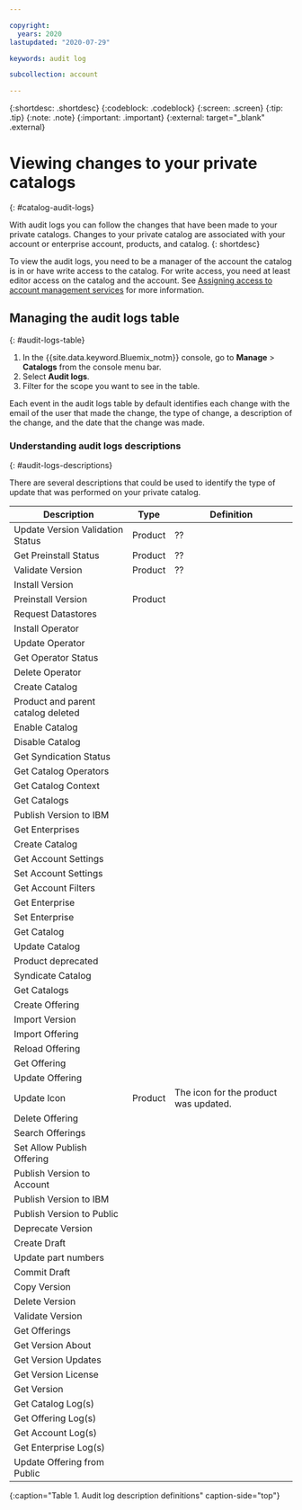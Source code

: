 ```yaml
---

copyright:
  years: 2020
lastupdated: "2020-07-29"

keywords: audit log

subcollection: account

---
```


{:shortdesc: .shortdesc}
{:codeblock: .codeblock}
{:screen: .screen}
{:tip: .tip}
{:note: .note}
{:important: .important}
{:external: target="_blank" .external}

# Viewing changes to your private catalogs
{: #catalog-audit-logs}

With audit logs you can follow the changes that have been made to your private catalogs. Changes to your private catalog are associated with your account or enterprise account, products, and catalog. 
{: shortdesc} 

To view the audit logs, you need to be a manager of the account the catalog is in or have write access to the catalog. For write access, you need at least editor access on the catalog and the account. See [Assigning access to account management services](/docs/account?topic=account-account-services) for more information.


## Managing the audit logs table
{: #audit-logs-table}

1. In the {{site.data.keyword.Bluemix_notm}} console, go to **Manage** > **Catalogs** from the console menu bar.
2. Select **Audit logs**. 
3. Filter for the scope you want to see in the table. 

Each event in the audit logs table by default identifies each change with the email of the user that made the change, the type of change, a description of the change, and the date that the change was made.

### Understanding audit logs descriptions
{: #audit-logs-descriptions}

There are several descriptions that could be used to identify the type of update that was performed on your private catalog. 

| Description                        | Type       | Definition |
|------------------------------------|------------|------------|
| Update Version Validation Status   | Product    | ??         |
| Get Preinstall Status              | Product    | ??         |
| Validate Version                   | Product    | ??         | 
| Install Version                    |            |            |
| Preinstall Version                 | Product    |            |
| Request Datastores                 | | |
| Install Operator                   | | |
| Update Operator                    | | |
| Get Operator Status                | | |
| Delete Operator                    | | |
| Create Catalog                     | | |
| Product and parent catalog deleted | | |
| Enable Catalog                     | | |
| Disable Catalog                    | | |
| Get Syndication Status             | | |
| Get Catalog Operators              | | |
| Get Catalog Context                | | |
| Get Catalogs                       | | |
| Publish Version to IBM             | | |
| Get Enterprises                    | | |
| Create Catalog                     | | |
| Get Account Settings               | | |
| Set Account Settings               | | |
| Get Account Filters                | | |
| Get Enterprise                     | | |
| Set Enterprise                     | | |
| Get Catalog                        | | |
| Update Catalog                     | | |
| Product deprecated                 | | |
| Syndicate Catalog                  | | |
| Get Catalogs                       | | |
| Create Offering                    | | |
| Import Version                     | | |
| Import Offering                    | | |
| Reload Offering                    | | |
| Get Offering                       | | |
| Update Offering                    | | |
| Update Icon                        | Product | The icon for the product was updated. |
| Delete Offering                    | | |
| Search Offerings                   | | |
| Set Allow Publish Offering         | | |
| Publish Version to Account         | | |
| Publish Version to IBM             | | |
| Publish Version to Public          | | |
| Deprecate Version                  | | |
| Create Draft                       | | |
| Update part numbers                | | |
| Commit Draft                       | | |
| Copy Version                       | | |
| Delete Version                     | | |
| Validate Version                   | | |
| Get Offerings                      | | |
| Get Version About                  | | |
| Get Version Updates                | | |
| Get Version License                | | |
| Get Version                        | | |
| Get Catalog Log(s)                 | | |
| Get Offering Log(s)                | | |
| Get Account Log(s)                 | | |
| Get Enterprise Log(s)              | | |
| Update Offering from Public        | | |
{:caption="Table 1. Audit log description definitions" caption-side="top"}

